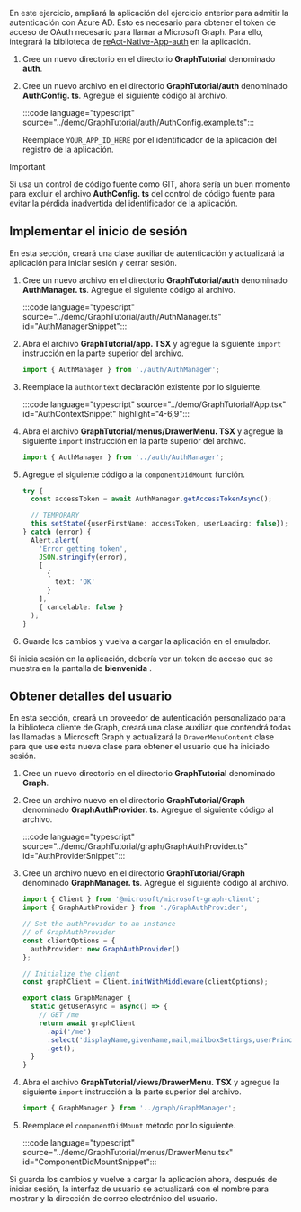 <!-- markdownlint-disable MD002 MD041 -->

En este ejercicio, ampliará la aplicación del ejercicio anterior para admitir la autenticación con Azure AD. Esto es necesario para obtener el token de acceso de OAuth necesario para llamar a Microsoft Graph. Para ello, integrará la biblioteca de [reAct-Native-App-auth](https://github.com/FormidableLabs/react-native-app-auth) en la aplicación.

1. Cree un nuevo directorio en el directorio **GraphTutorial** denominado **auth**.
1. Cree un nuevo archivo en el directorio **GraphTutorial/auth** denominado **AuthConfig. ts**. Agregue el siguiente código al archivo.

    :::code language="typescript" source="../demo/GraphTutorial/auth/AuthConfig.example.ts":::

    Reemplace `YOUR_APP_ID_HERE` por el identificador de la aplicación del registro de la aplicación.

> [!IMPORTANT]
> Si usa un control de código fuente como GIT, ahora sería un buen momento para excluir el archivo **AuthConfig. ts** del control de código fuente para evitar la pérdida inadvertida del identificador de la aplicación.

## <a name="implement-sign-in"></a>Implementar el inicio de sesión

En esta sección, creará una clase auxiliar de autenticación y actualizará la aplicación para iniciar sesión y cerrar sesión.

1. Cree un nuevo archivo en el directorio **GraphTutorial/auth** denominado **AuthManager. ts**. Agregue el siguiente código al archivo.

    :::code language="typescript" source="../demo/GraphTutorial/auth/AuthManager.ts" id="AuthManagerSnippet":::

1. Abra el archivo **GraphTutorial/app. TSX** y agregue la siguiente `import` instrucción en la parte superior del archivo.

    ```typescript
    import { AuthManager } from './auth/AuthManager';
    ```

1. Reemplace la `authContext` declaración existente por lo siguiente.

    :::code language="typescript" source="../demo/GraphTutorial/App.tsx" id="AuthContextSnippet" highlight="4-6,9":::

1. Abra el archivo **GraphTutorial/menus/DrawerMenu. TSX** y agregue la siguiente `import` instrucción en la parte superior del archivo.

    ```typescript
    import { AuthManager } from '../auth/AuthManager';
    ```

1. Agregue el siguiente código a la `componentDidMount` función.

    ```typescript
    try {
      const accessToken = await AuthManager.getAccessTokenAsync();

      // TEMPORARY
      this.setState({userFirstName: accessToken, userLoading: false});
    } catch (error) {
      Alert.alert(
        'Error getting token',
        JSON.stringify(error),
        [
          {
            text: 'OK'
          }
        ],
        { cancelable: false }
      );
    }
    ```

1. Guarde los cambios y vuelva a cargar la aplicación en el emulador.

Si inicia sesión en la aplicación, debería ver un token de acceso que se muestra en la pantalla de **bienvenida** .

## <a name="get-user-details"></a>Obtener detalles del usuario

En esta sección, creará un proveedor de autenticación personalizado para la biblioteca cliente de Graph, creará una clase auxiliar que contendrá todas las llamadas a Microsoft Graph y actualizará la `DrawerMenuContent` clase para que use esta nueva clase para obtener el usuario que ha iniciado sesión.

1. Cree un nuevo directorio en el directorio **GraphTutorial** denominado **Graph**.
1. Cree un archivo nuevo en el directorio **GraphTutorial/Graph** denominado **GraphAuthProvider. ts**. Agregue el siguiente código al archivo.

    :::code language="typescript" source="../demo/GraphTutorial/graph/GraphAuthProvider.ts" id="AuthProviderSnippet":::

1. Cree un archivo nuevo en el directorio **GraphTutorial/Graph** denominado **GraphManager. ts**. Agregue el siguiente código al archivo.

    ```typescript
    import { Client } from '@microsoft/microsoft-graph-client';
    import { GraphAuthProvider } from './GraphAuthProvider';

    // Set the authProvider to an instance
    // of GraphAuthProvider
    const clientOptions = {
      authProvider: new GraphAuthProvider()
    };

    // Initialize the client
    const graphClient = Client.initWithMiddleware(clientOptions);

    export class GraphManager {
      static getUserAsync = async() => {
        // GET /me
        return await graphClient
          .api('/me')
          .select('displayName,givenName,mail,mailboxSettings,userPrincipalName')
          .get();
      }
    }
    ```

1. Abra el archivo **GraphTutorial/views/DrawerMenu. TSX** y agregue la siguiente `import` instrucción a la parte superior del archivo.

    ```typescript
    import { GraphManager } from '../graph/GraphManager';
    ```

1. Reemplace el `componentDidMount` método por lo siguiente.

    :::code language="typescript" source="../demo/GraphTutorial/menus/DrawerMenu.tsx" id="ComponentDidMountSnippet":::

Si guarda los cambios y vuelve a cargar la aplicación ahora, después de iniciar sesión, la interfaz de usuario se actualizará con el nombre para mostrar y la dirección de correo electrónico del usuario.
